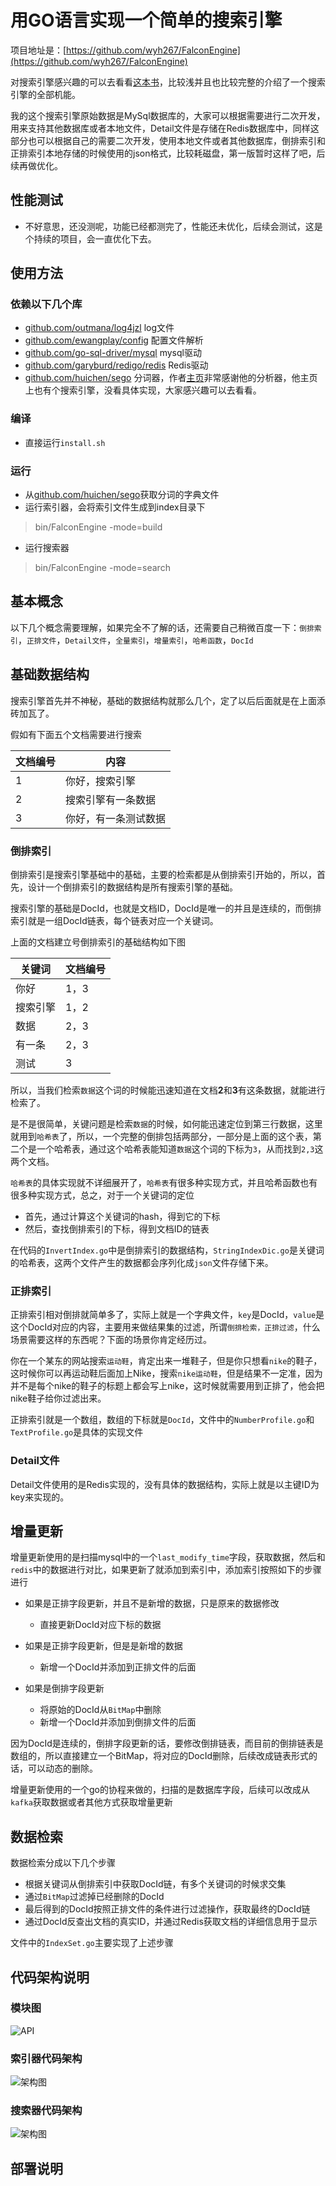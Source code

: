 # 用GO语言实现一个简单的搜索引擎

项目地址是：[https://github.com/wyh267/FalconEngine](https://github.com/wyh267/FalconEngine)


对搜索引擎感兴趣的可以去看看[这本书](http://www.amazon.cn/%E8%BF%99%E5%B0%B1%E6%98%AF%E6%90%9C%E7%B4%A2%E5%BC%95%E6%93%8E-%E6%A0%B8%E5%BF%83%E6%8A%80%E6%9C%AF%E8%AF%A6%E8%A7%A3-%E5%BC%A0%E4%BF%8A%E6%9E%97/dp/B006J9MSD8)，比较浅并且也比较完整的介绍了一个搜索引擎的全部机能。

我的这个搜索引擎原始数据是MySql数据库的，大家可以根据需要进行二次开发，用来支持其他数据库或者本地文件，Detail文件是存储在Redis数据库中，同样这部分也可以根据自己的需要二次开发，使用本地文件或者其他数据库，倒排索引和正排索引本地存储的时候使用的json格式，比较耗磁盘，第一版暂时这样了吧，后续再做优化。

## 性能测试
  - 不好意思，还没测呢，功能已经都测完了，性能还未优化，后续会测试，这是个持续的项目，会一直优化下去。

## 使用方法
### 依赖以下几个库
- [github.com/outmana/log4jzl](https://github.com/outmana/log4jzl) log文件
- [github.com/ewangplay/config](https://github.com/ewangplay/config) 配置文件解析
- [github.com/go-sql-driver/mysql](https://github.com/go-sql-driver/mysql) mysql驱动
- [github.com/garyburd/redigo/redis](https://github.com/garyburd/redigo/redis) Redis驱动
- [github.com/huichen/sego](https://github.com/huichen/sego) 分词器，作者[主页](https://github.com/huichen)非常感谢他的分析器，他主页上也有个搜索引擎，没看具体实现，大家感兴趣可以去看看。

### 编译
- 直接运行`install.sh`

### 运行
- 从[github.com/huichen/sego](https://github.com/huichen/sego)获取分词的字典文件
- 运行索引器，会将索引文件生成到index目录下

> bin/FalconEngine -mode=build

- 运行搜索器

> bin/FalconEngine -mode=search


## 基本概念

以下几个概念需要理解，如果完全不了解的话，还需要自己稍微百度一下：`倒排索引`，`正排文件`，`Detail文件`，`全量索引`，`增量索引`，`哈希函数`，`DocId`


## 基础数据结构

搜索引擎首先并不神秘，基础的数据结构就那么几个，定了以后后面就是在上面添砖加瓦了。

假如有下面五个文档需要进行搜索

| 文档编号 | 内容 |
|---------|------|
| 1 | 你好，搜索引擎 |
|2 | 搜索引擎有一条数据 |
|3 | 你好，有一条测试数据 |

### 倒排索引

倒排索引是搜索引擎基础中的基础，主要的检索都是从倒排索引开始的，所以，首先，设计一个倒排索引的数据结构是所有搜索引擎的基础。

搜索引擎的基础是DocId，也就是文档ID，DocId是唯一的并且是连续的，而倒排索引就是一组DocId链表，每个链表对应一个关键词。

上面的文档建立号倒排索引的基础结构如下图

|关键词 | 文档编号 |
| ------|--------|
| 你好| 1，3|
|搜索引擎 | 1，2   |
|数据 | 2，3 |
|有一条 | 2，3   |
| 测试 |  3  |

所以，当我们检索`数据`这个词的时候能迅速知道在文档**2**和**3**有这条数据，就能进行检索了。

是不是很简单，关键问题是检索`数据`的时候，如何能迅速定位到第三行数据，这里就用到`哈希表`了，所以，一个完整的倒排包括两部分，一部分是上面的这个表，第二个是一个哈希表，通过这个哈希表能知道`数据`这个词的下标为`3`，从而找到`2,3`这两个文档。

`哈希表`的具体实现就不详细展开了，`哈希表`有很多种实现方式，并且哈希函数也有很多种实现方式，总之，对于一个关键词的定位
- 首先，通过计算这个关键词的hash，得到它的下标
- 然后，查找倒排索引的下标，得到文档ID的链表

在代码的`InvertIndex.go`中是倒排索引的数据结构，`StringIndexDic.go`是关键词的哈希表，这两个文件产生的数据都会序列化成`json`文件存储下来。

### 正排索引

正排索引相对倒排就简单多了，实际上就是一个字典文件，`key`是DocId，`value`是这个DocId对应的内容，主要用来做结果集的过滤，所谓`倒排检索，正排过滤`，什么场景需要这样的东西呢？下面的场景你肯定经历过。

你在一个某东的网站搜索`运动鞋`，肯定出来一堆鞋子，但是你只想看`nike`的鞋子，这时候你可以再运动鞋后面加上Nike，搜索`nike运动鞋`，但是结果不一定准，因为并不是每个nike的鞋子的标题上都会写上nike，这时候就需要用到正排了，他会把nike鞋子给你过滤出来。

正排索引就是一个数组，数组的下标就是`DocId`，文件中的`NumberProfile.go`和`TextProfile.go`是具体的实现文件

### Detail文件

Detail文件使用的是Redis实现的，没有具体的数据结构，实际上就是以主键ID为key来实现的。

## 增量更新

增量更新使用的是扫描mysql中的一个`last_modify_time`字段，获取数据，然后和`redis`中的数据进行对比，如果更新了就添加到索引中，添加索引按照如下的步骤进行

- 如果是正排字段更新，并且不是新增的数据，只是原来的数据修改
	- 直接更新DocId对应下标的数据

- 如果是正排字段更新，但是是新增的数据
	- 新增一个DocId并添加到正排文件的后面

- 如果是倒排字段更新
	- 将原始的DocId从`BitMap`中删除
	- 新增一个DocId并添加到倒排文件的后面

因为DocId是连续的，倒排字段更新的话，要修改倒排链表，而目前的倒排链表是数组的，所以直接建立一个BitMap，将对应的DocId删除，后续改成链表形式的话，可以动态的删除。

增量更新使用的一个go的协程来做的，扫描的是数据库字段，后续可以改成从`kafka`获取数据或者其他方式获取增量更新


## 数据检索

数据检索分成以下几个步骤

- 根据关键词从倒排索引中获取DocId链，有多个关键词的时候求交集
- 通过`BitMap`过滤掉已经删除的DocId
- 最后得到的DocId按照正排文件的条件进行过滤操作，获取最终的DocId链
- 通过DocId反查出文档的真实ID，并通过Redis获取文档的详细信息用于显示

文件中的`IndexSet.go`主要实现了上述步骤

## 代码架构说明

### 模块图
![API](./API.png)

### 索引器代码架构
![架构图](./indexer.png)

### 搜索器代码架构
![架构图](./searcher.png)

## 部署说明
